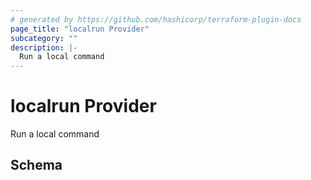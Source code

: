 ```yaml
---
# generated by https://github.com/hashicorp/terraform-plugin-docs
page_title: "localrun Provider"
subcategory: ""
description: |-
  Run a local command
---
```


# localrun Provider

Run a local command



<!-- schema generated by tfplugindocs -->
## Schema
